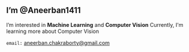 ## I’m @Aneerban1411

I’m interested in **Machine Learning** and **Computer Vision**
Currently, I'm learning more about Computer Vision

`email:` aneerban.chakraborty@gmail.com

<!---
Aneerban1411/Aneerban1411 is a ✨ special ✨ repository because its `README.md` (this file) appears on your GitHub profile.
You can click the Preview link to take a look at your changes.
--->
